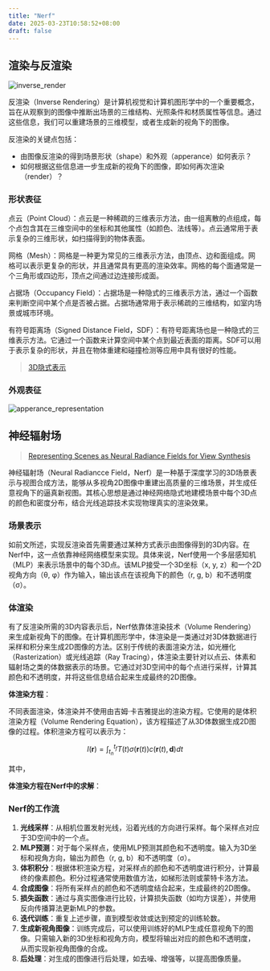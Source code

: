 ```yaml
---
title: "Nerf"
date: 2025-03-23T10:58:52+08:00
draft: false
---
```


## 渲染与反渲染

![inverse_render](https://zhytou.github.io/post/2025-4-11/inverse_render.png)

反渲染（Inverse Rendering）是计算机视觉和计算机图形学中的一个重要概念，旨在从观察到的图像中推断出场景的三维结构、光照条件和材质属性等信息。通过这些信息，我们可以重建场景的三维模型，或者生成新的视角下的图像。

反渲染的关键点包括：

- 由图像反渲染的得到场景形状（shape）和外观（apperance）如何表示？
- 如何根据这些信息进一步生成新的视角下的图像，即如何再次渲染（render）？

### 形状表征

点云（Point Cloud）：点云是一种稀疏的三维表示方法，由一组离散的点组成，每个点包含其在三维空间中的坐标和其他属性（如颜色、法线等）。点云通常用于表示复杂的三维形状，如扫描得到的物体表面。

网格（Mesh）：网格是一种更为常见的三维表示方法，由顶点、边和面组成。网格可以表示更复杂的形状，并且通常具有更高的渲染效率。网格的每个面通常是一个三角形或四边形，顶点之间通过边连接形成面。

占据场（Occupancy Field）：占据场是一种隐式的三维表示方法，通过一个函数来判断空间中某个点是否被占据。占据场通常用于表示稀疏的三维结构，如室内场景或城市环境。

有符号距离场（Signed Distance Field，SDF）：有符号距离场也是一种隐式的三维表示方法。它通过一个函数来计算空间中某个点到最近表面的距离。SDF可以用于表示复杂的形状，并且在物体重建和碰撞检测等应用中具有很好的性能。

> [3D隐式表示](https://blog.csdn.net/weixin_43117620/article/details/131980822)

### 外观表征

![apperance_representation](https://zhytou.github.io/post/2025-4-11/apperance_representation.png)

## 神经辐射场

> [Representing Scenes as Neural Radiance Fields for View Synthesis](https://arxiv.org/pdf/2003.08934)

神经辐射场（Neural Radiancce Field，Nerf）是一种基于深度学习的3D场景表示与视图合成方法，能够从多视角2D图像中重建出高质量的三维场景，并生成任意视角下的逼真新视图。其核心思想是通过神经网络隐式地建模场景中每个3D点的颜色和密度分布，结合光线追踪技术实现物理真实的渲染效果。

### 场景表示

如前文所述，实现反渲染首先需要通过某种方式表示由图像得到的3D内容。在Nerf中，这一点依靠神经网络模型来实现。具体来说，Nerf使用一个多层感知机（MLP）来表示场景中的每个3D点。该MLP接受一个3D坐标（x, y, z）和一个2D视角方向（θ, φ）作为输入，输出该点在该视角下的颜色（r, g, b）和不透明度（σ）。

### 体渲染

有了反渲染所需的3D内容表示后，Nerf依靠体渲染技术（Volume Rendering）来生成新视角下的图像。在计算机图形学中，体渲染是一类通过对3D体数据进行采样和积分来生成2D图像的方法。区别于传统的表面渲染方法，如光栅化（Rasterization）或光线追踪（Ray Tracing），体渲染主要针对以点云、体素和辐射场之类的体数据表示的场景。它通过对3D空间中的每个点进行采样，计算其颜色和不透明度，并将这些信息结合起来生成最终的2D图像。

**体渲染方程**：

不同表面渲染，体渲染并不使用由吉姆·卡吉雅提出的渲染方程。它使用的是体积渲染方程（Volume Rendering Equation），该方程描述了从3D体数据生成2D图像的过程。体积渲染方程可以表示为：

$$
I(\mathbf{r}) = \int_{t_n}^{t_f} T(t) \sigma(\mathbf{r}(t)) c(\mathbf{r}(t), \mathbf{d}) dt
$$

其中，

**体渲染方程在Nerf中的求解**：

### Nerf的工作流

1. **光线采样**：从相机位置发射光线，沿着光线的方向进行采样。每个采样点对应于3D空间中的一个点。
2. **MLP预测**：对于每个采样点，使用MLP预测其颜色和不透明度。输入为3D坐标和视角方向，输出为颜色（r, g, b）和不透明度（σ）。
3. **体积积分**：根据体积渲染方程，对采样点的颜色和不透明度进行积分，计算最终的像素颜色。积分过程通常使用数值方法，如梯形法则或蒙特卡洛方法。
4. **合成图像**：将所有采样点的颜色和不透明度结合起来，生成最终的2D图像。
5. **损失函数**：通过与真实图像进行比较，计算损失函数（如均方误差），并使用反向传播算法更新MLP的参数。
6. **迭代训练**：重复上述步骤，直到模型收敛或达到预定的训练轮数。
7. **生成新视角图像**：训练完成后，可以使用训练好的MLP生成任意视角下的图像。只需输入新的3D坐标和视角方向，模型将输出对应的颜色和不透明度，从而实现新视角图像的合成。
8. **后处理**：对生成的图像进行后处理，如去噪、增强等，以提高图像质量。
